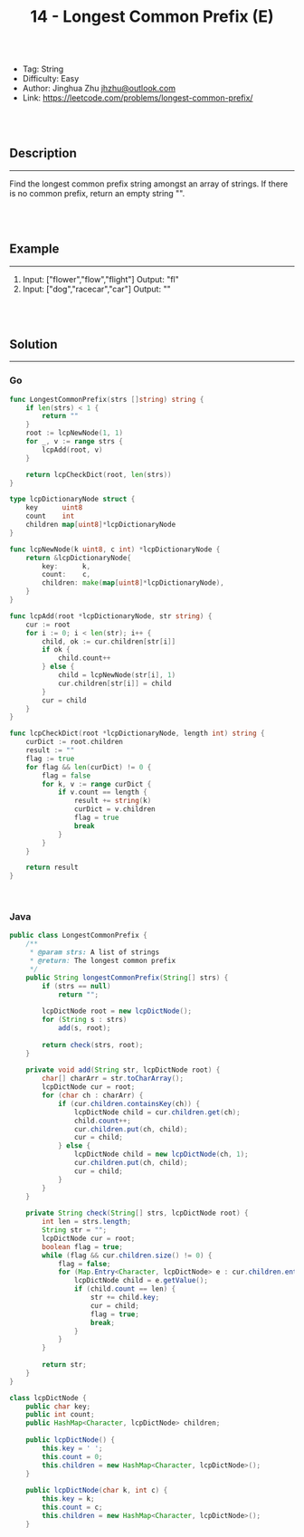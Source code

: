 # <center>14 - Longest Common Prefix (E)</center> 



<br></br>

* Tag: String
* Difficulty: Easy
* Author: Jinghua Zhu <jhzhu@outlook.com>
* Link: https://leetcode.com/problems/longest-common-prefix/

<br></br>



## Description
----
Find the longest common prefix string amongst an array of strings. If there is no common prefix, return an empty string "".

<br></br>



## Example
----
1. Input: ["flower","flow","flight"] Output: "fl"
2. Input: ["dog","racecar","car"] Output: ""

<br></br>



## Solution
----
### Go
```go
func LongestCommonPrefix(strs []string) string {
	if len(strs) < 1 {
		return ""
	}
	root := lcpNewNode(1, 1)
	for _, v := range strs {
		lcpAdd(root, v)
	}

	return lcpCheckDict(root, len(strs))
}

type lcpDictionaryNode struct {
	key      uint8
	count    int
	children map[uint8]*lcpDictionaryNode
}

func lcpNewNode(k uint8, c int) *lcpDictionaryNode {
	return &lcpDictionaryNode{
		key:      k,
		count:    c,
		children: make(map[uint8]*lcpDictionaryNode),
	}
}

func lcpAdd(root *lcpDictionaryNode, str string) {
	cur := root
	for i := 0; i < len(str); i++ {
		child, ok := cur.children[str[i]]
		if ok {
			child.count++
		} else {
			child = lcpNewNode(str[i], 1)
			cur.children[str[i]] = child
		}
		cur = child
	}
}

func lcpCheckDict(root *lcpDictionaryNode, length int) string {
	curDict := root.children
	result := ""
	flag := true
	for flag && len(curDict) != 0 {
		flag = false
		for k, v := range curDict {
			if v.count == length {
				result += string(k)
				curDict = v.children
				flag = true
				break
			}
		}
	}

	return result
}
```

<br>


### Java
```java
public class LongestCommonPrefix {
	/**
     * @param strs: A list of strings
     * @return: The longest common prefix
     */
    public String longestCommonPrefix(String[] strs) {
        if (strs == null)
        	return "";
        
        lcpDictNode root = new lcpDictNode();
        for (String s : strs)
        	add(s, root);
        
        return check(strs, root);
    }
    
    private void add(String str, lcpDictNode root) {
    	char[] charArr = str.toCharArray();
    	lcpDictNode cur = root;
    	for (char ch : charArr) {
    		if (cur.children.containsKey(ch)) {
    			lcpDictNode child = cur.children.get(ch);
    			child.count++;
    			cur.children.put(ch, child);
    			cur = child;
    		} else {
    			lcpDictNode child = new lcpDictNode(ch, 1);
    			cur.children.put(ch, child);
    			cur = child;
    		}
    	}
    }
    
    private String check(String[] strs, lcpDictNode root) {
    	int len = strs.length;
    	String str = "";
    	lcpDictNode cur = root;
    	boolean flag = true;
    	while (flag && cur.children.size() != 0) {
    		flag = false;
    		for (Map.Entry<Character, lcpDictNode> e : cur.children.entrySet()) {
    			lcpDictNode child = e.getValue();
    			if (child.count == len) {
    				str += child.key;
    				cur = child;
    				flag = true;
    				break;
    			}
    		}
    	}
    	
    	return str;
    }
}

class lcpDictNode {
	public char key;
	public int count;
	public HashMap<Character, lcpDictNode> children;
	
	public lcpDictNode() {
		this.key = ' ';
		this.count = 0;
		this.children = new HashMap<Character, lcpDictNode>();
	}
	
	public lcpDictNode(char k, int c) {
		this.key = k;
		this.count = c;
		this.children = new HashMap<Character, lcpDictNode>();
	}
```